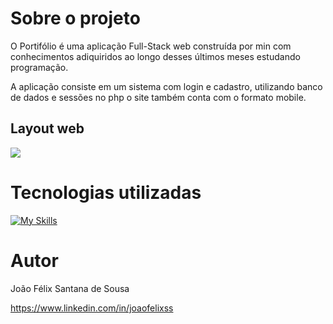 # Sobre o projeto

O Portifólio é uma aplicação Full-Stack web construída por min com conhecimentos adiquiridos ao longo desses últimos meses estudando programação.

A aplicação consiste em um sistema com login e cadastro, utilizando banco de dados e sessões no php o site também conta com o formato mobile.  

## Layout web
<div>
  <img src="PROJETO_FORMULÁRIO.jpg">
</di>    

# Tecnologias utilizadas
[![My Skills](https://skillicons.dev/icons?i=git,github,html,css)](https://skillicons.dev)

# Autor

João Félix Santana de Sousa

https://www.linkedin.com/in/joaofelixss
